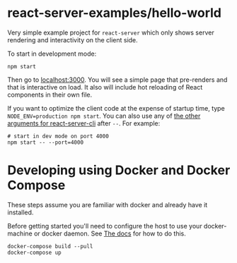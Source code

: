 # react-server-examples/hello-world

Very simple example project for `react-server` which only shows server rendering and interactivity on the client side.

To start in development mode:

```shell
npm start
```

Then go to [localhost:3000](http://localhost:3000/). You will see a simple page that pre-renders and that is interactive on load. It also will include hot reloading of React components in their own file.

If you want to optimize the client code at the expense of startup time, type `NODE_ENV=production npm start`. You can also use any of [the other arguments for react-server-cli](../../react-server-cli#setting-options-manually) after `--`. For example:

```shell
# start in dev mode on port 4000
npm start -- --port=4000
```

# Developing using Docker and Docker Compose

These steps assume you are familiar with docker and already have it installed.

Before getting started you'll need to configure the host to use your docker-machine or docker daemon. See [The docs](https://github.com/redfin/react-server/tree/master/packages/react-server-cli) for how to do this.

```shell
docker-compose build --pull
docker-compose up
```